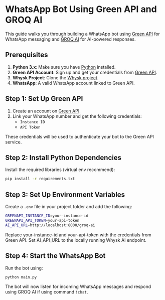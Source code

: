 # WhatsApp Bot Using Green API and GROQ AI

This guide walks you through building a WhatsApp bot using [Green API](https://green-api.com/en) for WhatsApp messaging and [GROQ AI](https://groq.com/) for AI-powered responses.

## Prerequisites

1. **Python 3.x**: Make sure you have [Python](https://www.python.org/downloads/) installed.
2. **Green API Account**: Sign up and get your credentials from [Green API](https://green-api.com/en).
3. **Whysk Project**: Clone the [Whysk project](https://github.com/KeyouXZ/Whysk/tree/main).
4. **WhatsApp**: A valid WhatsApp account linked to Green API.

## Step 1: Set Up Green API

1. Create an account on [Green API](https://green-api.com/en).
2. Link your WhatsApp number and get the following credentials:
   - `Instance ID`
   - `API Token`
   
These credentials will be used to authenticate your bot to the Green API service.

## Step 2: Install Python Dependencies

Install the required libraries (virtual env recommend):

```bash
pip install -r requirements.txt
```

## Step 3: Set Up Environment Variables
Create a `.env` file in your project folder and add the following:

```bash
GREENAPI_INSTANCE_ID=your-instance-id
GREENAPI_API_TOKEN=your-api-token
AI_API_URL=http://localhost:8000/groq-ai
```
Replace your-instance-id and your-api-token with the credentials from Green API.
Set AI_API_URL to the locally running Whysk AI endpoint.

## Step 4: Start the WhatsApp Bot
Run the bot using:

```bash
python main.py
```
The bot will now listen for incoming WhatsApp messages and respond using GROQ AI if using command `!chat`.
